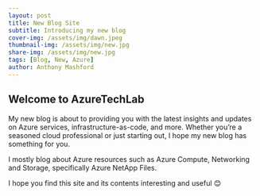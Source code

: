 ```yaml
---
layout: post
title: New Blog Site
subtitle: Introducing my new blog
cover-img: /assets/img/dawn.jpeg
thumbnail-img: /assets/img/new.jpg
share-img: /assets/img/new.jpg
tags: [Blog, New, Azure]
author: Anthony Mashford
---
```


## Welcome to AzureTechLab<br>
My new blog is about to providing you with the latest insights and updates on Azure services, infrastructure-as-code, and more. Whether you’re a seasoned cloud professional or just starting out, I hope my new blog has something for you.

I mostly blog about Azure resources such as Azure Compute, Networking and Storage, specifically Azure NetApp Files.

I hope you find this site and its contents interesting and useful 😊
